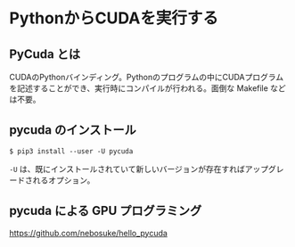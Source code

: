 # PythonからCUDAを実行する

## PyCuda とは

  CUDAのPythonバインディング。Pythonのプログラムの中にCUDAプログラムを記述することができ、実行時にコンパイルが行われる。面倒な Makefile などは不要。

## pycuda のインストール

  ```text
  $ pip3 install --user -U pycuda
  ```

  ```-U``` は、既にインストールされていて新しいバージョンが存在すればアップグレードされるオプション。

## pycuda による GPU プログラミング

<https://github.com/nebosuke/hello_pycuda>
